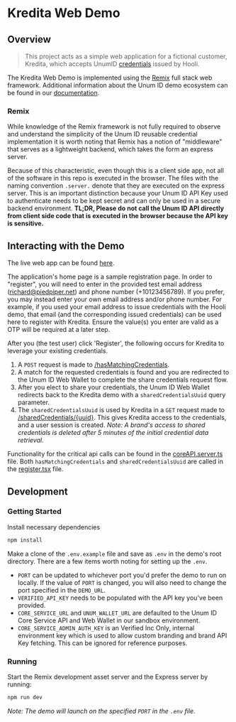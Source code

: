 # Kredita Web Demo

## Overview

> This project acts as a simple web application for a fictional customer, Kredita, which accepts UnumID [credentials](https://docs.unumid.co/terminology#credential) issued by Hooli.

The Kredita Web Demo is implemented using the [Remix](https://remix.run/docs) full stack web framework. Additional information about the Unum ID demo ecosystem can be found in our [documentation](https://docs.unumid.co/kredita-demo).

### Remix

While knowledge of the Remix framework is not fully required to observe and understand the simplicity of the Unum ID reusable credential implementation it is worth noting that Remix has a notion of "middleware" that serves as a lightweight backend, which takes the form an express server.

Because of this characteristic, even though this is a client side app, not all of the software in this repo is executed in the browser. The files with the naming convention `.server.` denote that they are executed on the express server. This is an important distinction because your Unum ID API Key used to authenticate needs to be kept secret and can only be used in a secure backend environment. **TL;DR, Please do not call the Unum ID API directly from client side code that is executed in the browser because the API key is sensitive.**

## Interacting with the Demo

The live web app can be found [here](https://kredita-web.demo.sandbox-unumid.co).

The application's home page is a sample registration page. In order to "register", you will need to enter in the provided test email address (richard@piedpiper.net) and phone number (+10123456789). If you prefer, you may instead enter your own email address and/or phone number. For example, if you used your email address to issue credentials with the Hooli demo, that email (and the corresponding issued credentials) can be used here to register with Kredita. Ensure the value(s) you enter are valid as a OTP will be required at a later step.

After you (the test user) click 'Register', the following occurs for Kredita to leverage your existing credentials.

1. A `POST` request is made to [/hasMatchingCredentials](https://kredita-web.demo.sandbox-unumid.co).
2. A match for the requested credentials is found and you are redirected to the Unum ID Web Wallet to complete the share credentials request flow.
3. After you elect to share your credentials, the Unum ID Web Wallet redirects back to the Kredita demo with a `sharedCredentialsUuid` query parameter.
4. The `sharedCredentialsUuid` is used by Kredita in a `GET` request made to [/sharedCredentials/{uuid}](https://docs.unumid.co/api-overview#get-shared-credentials). This gives Kredita access to the credentials, and a user session is created. _Note: A brand's access to shared credentials is deleted after 5 minutes of the initial credential data retrieval._

Functionality for the critical api calls can be found in the [coreAPI.server.ts](https://github.com/UnumID/Kredita-Demo-Web/blob/main/app/coreAPI.server.ts) file. Both `hasMatchingCredentials` and `sharedCredentialsUuid` are called in the [register.tsx](https://github.com/UnumID/Kredita-Demo-Web/blob/main/app/routes/register.tsx) file.

## Development

### Getting Started

Install necessary dependencies

```sh
npm install
```

Make a clone of the `.env.example` file and save as `.env` in the demo's root directory. There are a few items worth noting for setting up the `.env`.

- `PORT` can be updated to whichever port you'd prefer the demo to run on locally. If the value of `PORT` is changed, you will also need to change the port specified in the `DEMO_URL`.
- `VERIFIED_API_KEY` needs to be populated with the API key you've been provided.
- `CORE_SERVICE_URL` and `UNUM_WALLET_URL` are defaulted to the Unum ID Core Service API and Web Wallet in our sandbox environment.
- `CORE_SERVICE_ADMIN_AUTH_KEY` is an Verified Inc Only, internal environment key which is used to allow custom branding and brand API Key fetching. This can be ignored for reference purposes.

### Running

Start the Remix development asset server and the Express server by running:

```sh
npm run dev
```

_Note: The demo will launch on the specified `PORT` in the `.env` file._
